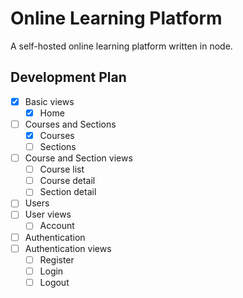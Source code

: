# Online Learning Platform

A self-hosted online learning platform written in node.

## Development Plan

- [x] Basic views
  - [x] Home
- [ ] Courses and Sections
  - [x] Courses
  - [ ] Sections
- [ ] Course and Section views
  - [ ] Course list
  - [ ] Course detail
  - [ ] Section detail
- [ ] Users
- [ ] User views
  - [ ] Account
- [ ] Authentication
- [ ] Authentication views
  - [ ] Register
  - [ ] Login
  - [ ] Logout
